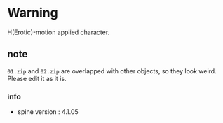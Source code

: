 # Warning
H(Erotic)-motion applied character.
## note
`01.zip` and `02.zip` are overlapped with other objects, so they look weird. Please edit it as it is.

### info
- spine version : 4.1.05